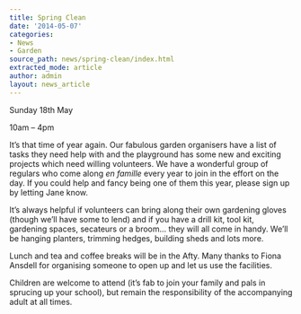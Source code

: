 ```yaml
---
title: Spring Clean
date: '2014-05-07'
categories:
- News
- Garden
source_path: news/spring-clean/index.html
extracted_mode: article
author: admin
layout: news_article
---
```


Sunday 18th May

10am – 4pm

It’s that time of year again. Our fabulous garden organisers have a list of tasks they need help with and the playground has some new and exciting projects which need willing volunteers. We have a wonderful group of regulars who come along&nbsp;_en famille_ every year to join in the effort on the day. If you could help and fancy being one of them this year, please sign up by letting Jane know.

It’s always helpful if volunteers can bring along their own gardening gloves (though we’ll have some to lend) and if you have a drill kit, tool kit, gardening spaces, secateurs or a broom… they will all come in handy. We’ll be hanging planters, trimming hedges, building sheds and lots more.

Lunch and tea and coffee breaks will be in the Afty. Many thanks to Fiona Ansdell for organising someone to open up and let us use the facilities.

Children are welcome to attend (it’s fab to join your family and pals in sprucing up your school), but remain the responsibility of the accompanying adult at all times.

